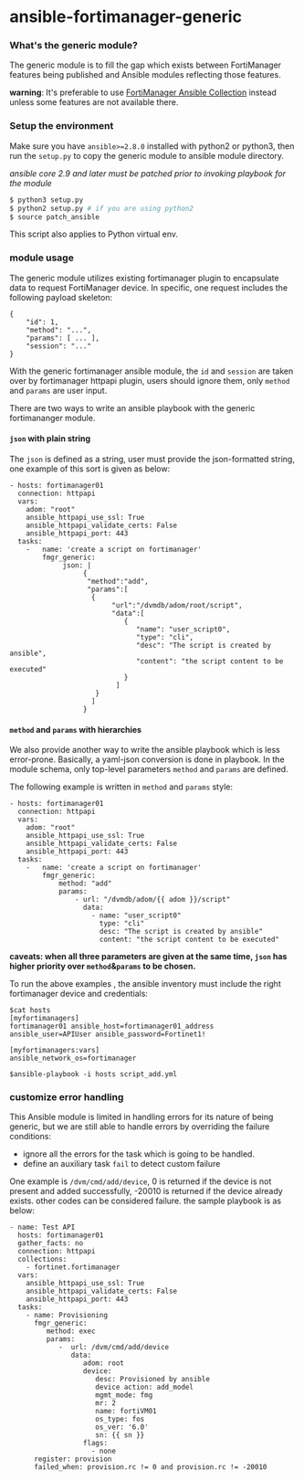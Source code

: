 # ansible-fortimanager-generic

### What's the generic module?

The generic module is to fill the gap which exists between FortiManager features being published and Ansible modules reflecting those features.

**warning**: It's preferable to use [FortiManager Ansible Collection](https://galaxy.ansible.com/fortinet/fortimanager) instead unless some features are not available there.

### Setup the environment 
Make sure you have `ansible>=2.8.0` installed with python2 or python3, then run the `setup.py` to copy the generic module to ansible module directory.

*ansible core 2.9 and later must be patched prior to invoking playbook for the module*
```sh
$ python3 setup.py 
$ python2 setup.py # if you are using python2
$ source patch_ansible
```
This script also applies to Python virtual env.
### module usage

The generic module utilizes existing fortimanager plugin to encapsulate data to request FortiManager device. In specific, one request includes the following payload skeleton:

```
{
    "id": 1,
    "method": "...",
    "params": [ ... ],
    "session": "..."
}
```
With the generic fortimanager ansible module, the `id` and `session` are taken over by fortimanager httpapi plugin, users should ignore them, only `method` and `params` are user input. 

There are two ways to write an ansible playbook with the generic fortimananger module.

#### `json` with plain string

The `json` is defined as a string, user must provide the json-formatted string, one example of this sort is given as below: 
```
- hosts: fortimanager01
  connection: httpapi
  vars:
    adom: "root"
    ansible_httpapi_use_ssl: True
    ansible_httpapi_validate_certs: False
    ansible_httpapi_port: 443
  tasks:
    -   name: 'create a script on fortimanager'
        fmgr_generic:
             json: |
                  {
                   "method":"add",
                   "params":[
                    {
                         "url":"/dvmdb/adom/root/script",
                         "data":[
                            {
                               "name": "user_script0",
                               "type": "cli",
                               "desc": "The script is created by ansible",
                               "content": "the script content to be executed"
                            }
                          ]
                     }
                    ]
                  }
```

#### `method` and `params` with hierarchies
We also provide another way to write the ansible playbook which is less error-prone. Basically, a yaml-json conversion is done in playbook. In the module schema, only top-level parameters `method` and `params` are defined. 

The following example is written in `method` and `params` style:
```
- hosts: fortimanager01
  connection: httpapi
  vars:
    adom: "root"
    ansible_httpapi_use_ssl: True
    ansible_httpapi_validate_certs: False
    ansible_httpapi_port: 443
  tasks:
    -   name: 'create a script on fortimanager'
        fmgr_generic:
            method: "add"
            params:
                - url: "/dvmdb/adom/{{ adom }}/script"
                  data:
                    - name: "user_script0"
                      type: "cli"
                      desc: "The script is created by ansible"
                      content: "the script content to be executed"
```


__caveats: when all three parameters are given at the same time, `json` has higher priority over `method`&`params` to be chosen.__ 

To run the above examples , the ansible inventory must include the right fortimanager device and credentials:
```
$cat hosts
[myfortimanagers]
fortimanager01 ansible_host=fortimanager01_address ansible_user=APIUser ansible_password=Fortinet1!

[myfortimanagers:vars]
ansible_network_os=fortimanager

$ansible-playbook -i hosts script_add.yml
```

### customize error handling
This Ansible module is limited in handling errors for its nature of being generic, but we are still able to handle errors by overriding the failure conditions:
- ignore all the errors for the task which is going to be handled.
- define an auxiliary task `fail` to detect custom failure

One example is `/dvm/cmd/add/device`, 0 is returned if the device is not present and added successfully, -20010 is returned if the device already exists. other codes can be considered failure. the sample playbook is as below:
```
- name: Test API
  hosts: fortimanager01
  gather_facts: no
  connection: httpapi
  collections:
    - fortinet.fortimanager
  vars:
    ansible_httpapi_use_ssl: True
    ansible_httpapi_validate_certs: False
    ansible_httpapi_port: 443
  tasks:
    - name: Provisioning
      fmgr_generic:
         method: exec
         params:
            -  url: /dvm/cmd/add/device
               data:
                  adom: root
                  device:
                     desc: Provisioned by ansible
                     device action: add_model
                     mgmt_mode: fmg
                     mr: 2
                     name: fortiVM01
                     os_type: fos
                     os_ver: '6.0'
                     sn: {{ sn }}
                  flags:
                    - none
      register: provision
      failed_when: provision.rc != 0 and provision.rc != -20010
```

